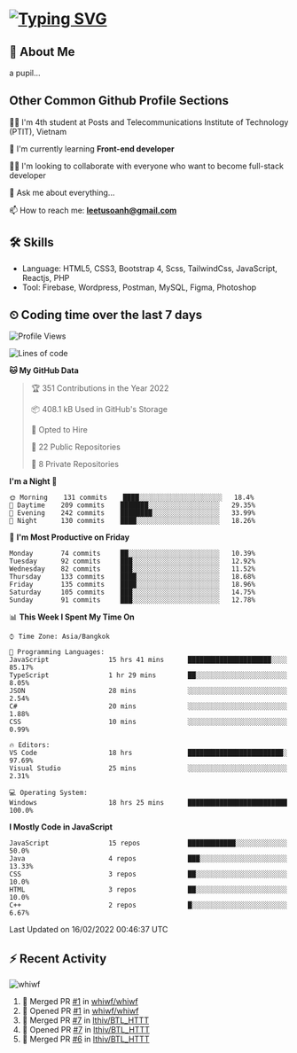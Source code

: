 # [![Typing SVG](https://readme-typing-svg.herokuapp.com?color=%23FFC83D&lines=Hi%2C+I'm+Le%2C+Tu+Oanh+%F0%9F%91%8B)](https://git.io/typing-svg)

## 🚀 About Me
a pupil...

<!-- ![GitHub metrics](https://metrics.lecoq.io/whiwf)   -->

## Other Common Github Profile Sections
👩‍🎓 I'm 4th student at Posts and Telecommunications Institute of Technology (PTIT), Vietnam

🌱 I'm currently learning **Front-end developer**

👯‍♀️ I'm looking to collaborate with everyone who want to become full-stack developer

💬 Ask me about everything...

📫 How to reach me: **leetusoanh@gmail.com**

## 🛠 Skills
- Language: HTML5, CSS3, Bootstrap 4, Scss, TailwindCss, JavaScript, Reactjs, PHP
- Tool: Firebase, Wordpress, Postman, MySQL, Figma, Photoshop

## ⏲ Coding time over the last 7 days
<!--START_SECTION:waka-->
![Profile Views](http://img.shields.io/badge/Profile%20Views-181-blue)

![Lines of code](https://img.shields.io/badge/From%20Hello%20World%20I%27ve%20Written-2%20Million%20lines%20of%20code-blue)

**🐱 My GitHub Data** 

> 🏆 351 Contributions in the Year 2022
 > 
> 📦 408.1 kB Used in GitHub's Storage 
 > 
> 💼 Opted to Hire
 > 
> 📜 22 Public Repositories 
 > 
> 🔑 8 Private Repositories  
 > 
**I'm a Night 🦉** 

```text
🌞 Morning    131 commits    ████░░░░░░░░░░░░░░░░░░░░░   18.4% 
🌆 Daytime    209 commits    ███████░░░░░░░░░░░░░░░░░░   29.35% 
🌃 Evening    242 commits    ████████░░░░░░░░░░░░░░░░░   33.99% 
🌙 Night      130 commits    ████░░░░░░░░░░░░░░░░░░░░░   18.26%

```
📅 **I'm Most Productive on Friday** 

```text
Monday       74 commits     ██░░░░░░░░░░░░░░░░░░░░░░░   10.39% 
Tuesday      92 commits     ███░░░░░░░░░░░░░░░░░░░░░░   12.92% 
Wednesday    82 commits     ███░░░░░░░░░░░░░░░░░░░░░░   11.52% 
Thursday     133 commits    ████░░░░░░░░░░░░░░░░░░░░░   18.68% 
Friday       135 commits    ████░░░░░░░░░░░░░░░░░░░░░   18.96% 
Saturday     105 commits    ███░░░░░░░░░░░░░░░░░░░░░░   14.75% 
Sunday       91 commits     ███░░░░░░░░░░░░░░░░░░░░░░   12.78%

```


📊 **This Week I Spent My Time On** 

```text
⌚︎ Time Zone: Asia/Bangkok

💬 Programming Languages: 
JavaScript               15 hrs 41 mins      █████████████████████░░░░   85.17% 
TypeScript               1 hr 29 mins        ██░░░░░░░░░░░░░░░░░░░░░░░   8.05% 
JSON                     28 mins             ░░░░░░░░░░░░░░░░░░░░░░░░░   2.54% 
C#                       20 mins             ░░░░░░░░░░░░░░░░░░░░░░░░░   1.88% 
CSS                      10 mins             ░░░░░░░░░░░░░░░░░░░░░░░░░   0.99%

🔥 Editors: 
VS Code                  18 hrs              ████████████████████████░   97.69% 
Visual Studio            25 mins             ░░░░░░░░░░░░░░░░░░░░░░░░░   2.31%

💻 Operating System: 
Windows                  18 hrs 25 mins      █████████████████████████   100.0%

```

**I Mostly Code in JavaScript** 

```text
JavaScript               15 repos            ████████████░░░░░░░░░░░░░   50.0% 
Java                     4 repos             ███░░░░░░░░░░░░░░░░░░░░░░   13.33% 
CSS                      3 repos             ██░░░░░░░░░░░░░░░░░░░░░░░   10.0% 
HTML                     3 repos             ██░░░░░░░░░░░░░░░░░░░░░░░   10.0% 
C++                      2 repos             █░░░░░░░░░░░░░░░░░░░░░░░░   6.67%

```



 Last Updated on 16/02/2022 00:46:37 UTC
<!--END_SECTION:waka-->

## ⚡ Recent Activity
<!-- [![Top Langs](https://github-readme-stats.vercel.app/api/top-langs/?username=whiwf&layout=compact&theme=radical&hide=css)](https://github.com/anuraghazra/github-readme-stats)
 -->
<p><img align="center" src="https://github-readme-streak-stats.herokuapp.com/?user=whiwf&theme=radical" alt="whiwf" /></p>


<!--START_SECTION:activity-->
1. 🎉 Merged PR [#1](https://github.com/whiwf/whiwf/pull/1) in [whiwf/whiwf](https://github.com/whiwf/whiwf)
2. 💪 Opened PR [#1](https://github.com/whiwf/whiwf/pull/1) in [whiwf/whiwf](https://github.com/whiwf/whiwf)
3. 🎉 Merged PR [#7](https://github.com/lthiv/BTL_HTTT/pull/7) in [lthiv/BTL_HTTT](https://github.com/lthiv/BTL_HTTT)
4. 💪 Opened PR [#7](https://github.com/lthiv/BTL_HTTT/pull/7) in [lthiv/BTL_HTTT](https://github.com/lthiv/BTL_HTTT)
5. 🎉 Merged PR [#6](https://github.com/lthiv/BTL_HTTT/pull/6) in [lthiv/BTL_HTTT](https://github.com/lthiv/BTL_HTTT)
<!--END_SECTION:activity-->
